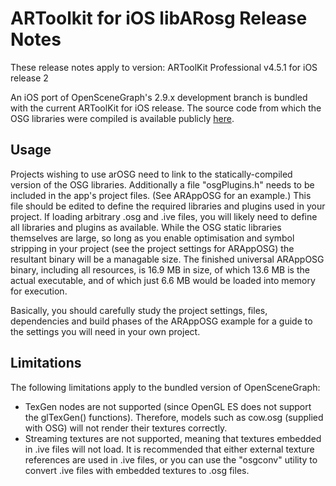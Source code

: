 # ARToolkit for iOS libARosg Release Notes

These release notes apply to version: ARToolKit Professional v4.5.1 for iOS release 2

An iOS port of OpenSceneGraph's 2.9.x development branch is bundled with the current ARToolKit for iOS release. The source code from which the OSG libraries were compiled is available publicly [here][1].

## Usage

Projects wishing to use arOSG need to link to the statically-compiled version of the OSG libraries. Additionally a file "osgPlugins.h" needs to be included in the app's project files. (See ARAppOSG for an example.) This file should be edited to define the required libraries and plugins used in your project. If loading arbitrary .osg and .ive files, you will likely need to define all libraries and plugins as available. While the OSG static libraries themselves are large, so long as you enable optimisation and symbol stripping in your project (see the project settings for ARAppOSG) the resultant binary will be a managable size. The finished universal ARAppOSG binary, including all resources, is 16.9 MB in size, of which 13.6 MB is the actual executable, and of which just 6.6 MB would be loaded into memory for execution.

Basically, you should carefully study the project settings, files, dependencies and build phases of the ARAppOSG example for a guide to the settings you will need in your own project.

## Limitations

The following limitations apply to the bundled version of OpenSceneGraph:

-   TexGen nodes are not supported (since OpenGL ES does not support the glTexGen() functions). Therefore, models such as cow.osg (supplied with OSG) will not render their textures correctly.
-   Streaming textures are not supported, meaning that textures embedded in .ive files will not load. It is recommended that either external texture references are used in .ive files, or you can use the "osgconv" utility to convert .ive files with embedded textures to .osg files.

[1]: http://www.artoolworks.com/dist/OpenSceneGraph/2.9.x/